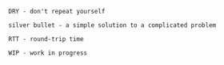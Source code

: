     DRY - don't repeat yourself

    silver bullet - a simple solution to a complicated problem
    
    RTT - round-trip time

    WIP - work in progress
